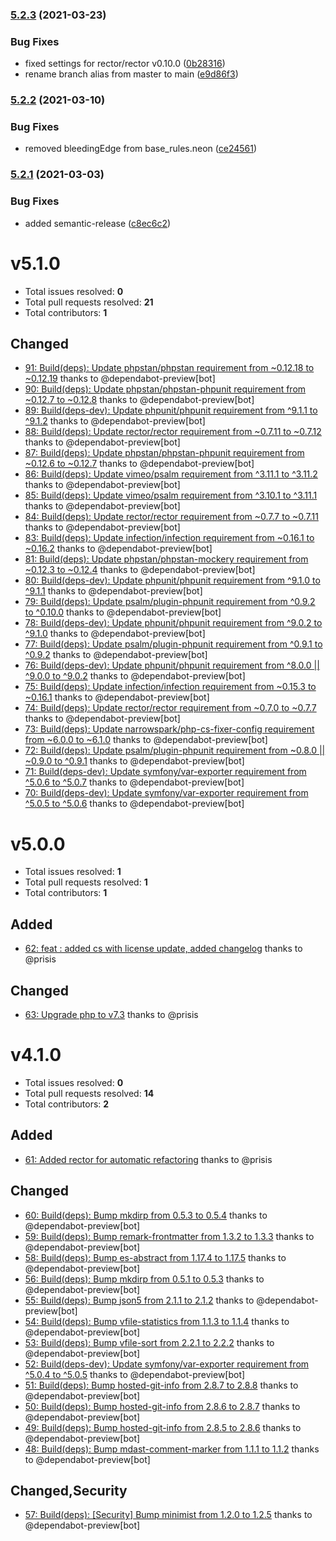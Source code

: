 ### [5.2.3](https://github.com/narrowspark/coding-standard/compare/v5.2.2...v5.2.3) (2021-03-23)


### Bug Fixes

* fixed settings for rector/rector v0.10.0 ([0b28316](https://github.com/narrowspark/coding-standard/commit/0b28316ec175c4dc9beaa1b20ba5d5cb4ec0877e))
* rename branch alias from master to main ([e9d86f3](https://github.com/narrowspark/coding-standard/commit/e9d86f3b64475a72eafd8398ae9176ec44a3148b))

### [5.2.2](https://github.com/narrowspark/coding-standard/compare/v5.2.1...v5.2.2) (2021-03-10)


### Bug Fixes

* removed bleedingEdge from base_rules.neon ([ce24561](https://github.com/narrowspark/coding-standard/commit/ce24561f98606cbcc5976cb7e96ccec37a09803f))

### [5.2.1](https://github.com/narrowspark/coding-standard/compare/v5.2.0...v5.2.1) (2021-03-03)


### Bug Fixes

* added semantic-release ([c8ec6c2](https://github.com/narrowspark/coding-standard/commit/c8ec6c2a52cee08f9713741a7d42e0ce28c92e1a))

v5.1.0
======

- Total issues resolved: **0**
- Total pull requests resolved: **21**
- Total contributors: **1**

Changed
-------

 - [91: Build(deps): Update phpstan/phpstan requirement from ~0.12.18 to ~0.12.19](https://github.com/narrowspark/coding-standard/pull/91) thanks to @dependabot-preview[bot]
 - [90: Build(deps): Update phpstan/phpstan-phpunit requirement from ~0.12.7 to ~0.12.8](https://github.com/narrowspark/coding-standard/pull/90) thanks to @dependabot-preview[bot]
 - [89: Build(deps-dev): Update phpunit/phpunit requirement from ^9.1.1 to ^9.1.2](https://github.com/narrowspark/coding-standard/pull/89) thanks to @dependabot-preview[bot]
 - [88: Build(deps): Update rector/rector requirement from ~0.7.11 to ~0.7.12](https://github.com/narrowspark/coding-standard/pull/88) thanks to @dependabot-preview[bot]
 - [87: Build(deps): Update phpstan/phpstan-phpunit requirement from ~0.12.6 to ~0.12.7](https://github.com/narrowspark/coding-standard/pull/87) thanks to @dependabot-preview[bot]
 - [86: Build(deps): Update vimeo/psalm requirement from ^3.11.1 to ^3.11.2](https://github.com/narrowspark/coding-standard/pull/86) thanks to @dependabot-preview[bot]
 - [85: Build(deps): Update vimeo/psalm requirement from ^3.10.1 to ^3.11.1](https://github.com/narrowspark/coding-standard/pull/85) thanks to @dependabot-preview[bot]
 - [84: Build(deps): Update rector/rector requirement from ~0.7.7 to ~0.7.11](https://github.com/narrowspark/coding-standard/pull/84) thanks to @dependabot-preview[bot]
 - [83: Build(deps): Update infection/infection requirement from ~0.16.1 to ~0.16.2](https://github.com/narrowspark/coding-standard/pull/83) thanks to @dependabot-preview[bot]
 - [81: Build(deps): Update phpstan/phpstan-mockery requirement from ~0.12.3 to ~0.12.4](https://github.com/narrowspark/coding-standard/pull/81) thanks to @dependabot-preview[bot]
 - [80: Build(deps-dev): Update phpunit/phpunit requirement from ^9.1.0 to ^9.1.1](https://github.com/narrowspark/coding-standard/pull/80) thanks to @dependabot-preview[bot]
 - [79: Build(deps): Update psalm/plugin-phpunit requirement from ^0.9.2 to ^0.10.0](https://github.com/narrowspark/coding-standard/pull/79) thanks to @dependabot-preview[bot]
 - [78: Build(deps-dev): Update phpunit/phpunit requirement from ^9.0.2 to ^9.1.0](https://github.com/narrowspark/coding-standard/pull/78) thanks to @dependabot-preview[bot]
 - [77: Build(deps): Update psalm/plugin-phpunit requirement from ^0.9.1 to ^0.9.2](https://github.com/narrowspark/coding-standard/pull/77) thanks to @dependabot-preview[bot]
 - [76: Build(deps-dev): Update phpunit/phpunit requirement from ^8.0.0 || ^9.0.0 to ^9.0.2](https://github.com/narrowspark/coding-standard/pull/76) thanks to @dependabot-preview[bot]
 - [75: Build(deps): Update infection/infection requirement from ~0.15.3 to ~0.16.1](https://github.com/narrowspark/coding-standard/pull/75) thanks to @dependabot-preview[bot]
 - [74: Build(deps): Update rector/rector requirement from ~0.7.0 to ~0.7.7](https://github.com/narrowspark/coding-standard/pull/74) thanks to @dependabot-preview[bot]
 - [73: Build(deps): Update narrowspark/php-cs-fixer-config requirement from ~6.0.0 to ~6.1.0](https://github.com/narrowspark/coding-standard/pull/73) thanks to @dependabot-preview[bot]
 - [72: Build(deps): Update psalm/plugin-phpunit requirement from ~0.8.0 || ~0.9.0 to ^0.9.1](https://github.com/narrowspark/coding-standard/pull/72) thanks to @dependabot-preview[bot]
 - [71: Build(deps-dev): Update symfony/var-exporter requirement from ^5.0.6 to ^5.0.7](https://github.com/narrowspark/coding-standard/pull/71) thanks to @dependabot-preview[bot]
 - [70: Build(deps-dev): Update symfony/var-exporter requirement from ^5.0.5 to ^5.0.6](https://github.com/narrowspark/coding-standard/pull/70) thanks to @dependabot-preview[bot]

v5.0.0
======

- Total issues resolved: **1**
- Total pull requests resolved: **1**
- Total contributors: **1**

Added
-----

 - [62: feat : added cs with license update, added changelog](https://github.com/narrowspark/coding-standard/pull/62) thanks to @prisis

Changed
-------

 - [63: Upgrade php to v7.3](https://github.com/narrowspark/coding-standard/issues/63) thanks to @prisis

v4.1.0
======

- Total issues resolved: **0**
- Total pull requests resolved: **14**
- Total contributors: **2**

Added
-----

 - [61: Added rector for automatic refactoring](https://github.com/narrowspark/coding-standard/pull/61) thanks to @prisis

Changed
-------

 - [60: Build(deps): Bump mkdirp from 0.5.3 to 0.5.4](https://github.com/narrowspark/coding-standard/pull/60) thanks to @dependabot-preview[bot]
 - [59: Build(deps): Bump remark-frontmatter from 1.3.2 to 1.3.3](https://github.com/narrowspark/coding-standard/pull/59) thanks to @dependabot-preview[bot]
 - [58: Build(deps): Bump es-abstract from 1.17.4 to 1.17.5](https://github.com/narrowspark/coding-standard/pull/58) thanks to @dependabot-preview[bot]
 - [56: Build(deps): Bump mkdirp from 0.5.1 to 0.5.3](https://github.com/narrowspark/coding-standard/pull/56) thanks to @dependabot-preview[bot]
 - [55: Build(deps): Bump json5 from 2.1.1 to 2.1.2](https://github.com/narrowspark/coding-standard/pull/55) thanks to @dependabot-preview[bot]
 - [54: Build(deps): Bump vfile-statistics from 1.1.3 to 1.1.4](https://github.com/narrowspark/coding-standard/pull/54) thanks to @dependabot-preview[bot]
 - [53: Build(deps): Bump vfile-sort from 2.2.1 to 2.2.2](https://github.com/narrowspark/coding-standard/pull/53) thanks to @dependabot-preview[bot]
 - [52: Build(deps-dev): Update symfony/var-exporter requirement from ^5.0.4 to ^5.0.5](https://github.com/narrowspark/coding-standard/pull/52) thanks to @dependabot-preview[bot]
 - [51: Build(deps): Bump hosted-git-info from 2.8.7 to 2.8.8](https://github.com/narrowspark/coding-standard/pull/51) thanks to @dependabot-preview[bot]
 - [50: Build(deps): Bump hosted-git-info from 2.8.6 to 2.8.7](https://github.com/narrowspark/coding-standard/pull/50) thanks to @dependabot-preview[bot]
 - [49: Build(deps): Bump hosted-git-info from 2.8.5 to 2.8.6](https://github.com/narrowspark/coding-standard/pull/49) thanks to @dependabot-preview[bot]
 - [48: Build(deps): Bump mdast-comment-marker from 1.1.1 to 1.1.2](https://github.com/narrowspark/coding-standard/pull/48) thanks to @dependabot-preview[bot]

Changed,Security
----------------

 - [57: Build(deps): &#91;Security&#93; Bump minimist from 1.2.0 to 1.2.5](https://github.com/narrowspark/coding-standard/pull/57) thanks to @dependabot-preview[bot]
